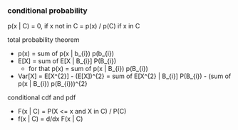 ### conditional probability

p(x | C) = 0, if x not in C
         = p(x) / p(C) if x in C

total probability theorem
- p(x) = sum of p(x | b_{i}) p(b_{i})
- E[X] = sum of E[X | B_{i}] P(B_{i})
    - for that p(x) = sum of p(x | B_{i}) p(B_{i})
- Var[X] = E[X^{2}] - (E[X])^{2}
         = sum of E[X^{2} | B_{i}] P(B_{i}) - (sum of p(x | B_{i}) p(B_{i}))^{2}

conditional cdf and pdf
- F(x | C) = P(X <= x and X in C) / P(C)
- f(x | C) = d/dx F(x | C)
